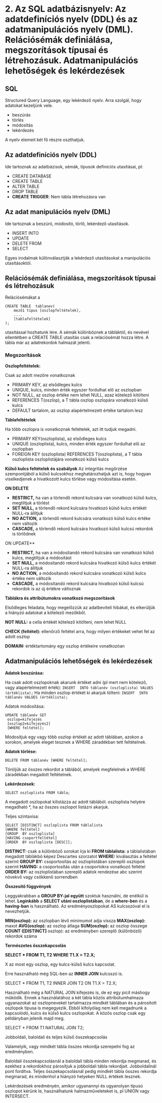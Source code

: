 
# 2. Az SQL adatbázisnyelv: Az adatdefiníciós nyelv (DDL) és az adatmanipulációs nyelv (DML). Relációsémák definiálása, megszorítások típusai és létrehozásuk. Adatmanipulációs lehetőségek és lekérdezések

## SQL

Structured Query Language, egy lekérdező nyelv. Arra szolgál, hogy adatokat kezeljünk vele.
- beszúrás
- törlés
- módosítás
- lekérdezés

A nyelv elemeit két fő részre oszthatjuk.

## Az adatdefiníciós nyelv (DDL)

Ide tartoznak az adatbázisok, sémák, típusok definíciós utasításai, pl:

- CREATE DATABASE
- CREATE TABLE
- ALTER TABLE
- DROP TABLE
- **CREATE TRIGGER**: Nem tábla létrehozásra van

## Az adat manipulációs nyelv (DML)

Ide tartoznak a beszúró, módosító, törlő, lekérdező utasítások.

- INSERT INTO
- UPDATE 
- DELETE FROM 
- SELECT

Egyes irodalmak különválasztják a lekérdező utasításokat a manipulációs utasításoktól.

## Relációsémák definiálása, megszorítások típusai és létrehozásuk

Relációsémákat a 
```
CREATE TABLE  tablanev(
	mező1 típus [oszlopfeltételek],
	....
	[tablafeltételek]
);
```

utasítással hozhatunk lére. A sémák különböznek a tábláktól, és nevével ellentétben a CREATE TABLE utasítás csak a relációsémát hozza létre. A tábla már az adatrekordok halmazát jelenti.

### Megszorítások

**Oszlopfeltételek:**

Csak az adott mezőre vonatkoznak

- PRIMARY KEY, az elsődleges kulcs
- UNIQUE, kulcs, minden érték egyszer fordulhat elő az oszlopban
- NOT NULL, az oszlop értéke nem lehet NULL, azaz kötelező kitölteni
- REFERENCES T(oszlop), a T tábla oszlop oszlopára vonatkozó külső kulcs
- DEFAULT tartalom, az oszlop alapértelmezett értéke tartalom lesz

**Táblafeltételek**

Ha több oszlopra is vonatkoznak feltételek, azt itt tudjuk megadni.

- PRIMARY KEY(oszloplista), az elsődleges kulcs
- UNIQUE (oszloplista), kulcs, minden érték egyszer fordulhat elő az oszlopban
- FOREIGN KEY (oszloplista) REFERENCES T(oszloplista), a T tábla oszloplista oszloplistájára vonatkozó külső kulcs

**Külső kulcs feltételek és szabályok**
Az integritás megőrzése szempontjából a külső kulcsokhoz meghatározhatjuk azt is, hogy hogyan viselkedjenek a hivatkozott kulcs törlése vagy módosítása esetén.

**ON DELETE**
- **RESTRICT,** ha van a törlendő rekord kulcsára van vonatkozó külső kulcs, megtiltjuk a törlést
- **SET NULL,** a törlendő rekord kulcsára hivatkozó külső kulcs értékét NULL-ra állítjuk
- **NO ACTION,** a törlendő rekord kulcsára vonatkozó külső kulcs értéke nem változik
- **CASCADE,** a törlendő rekord kulcsára hivatkozó külső kulcsú rekordok is törlődnek

ON UPDATE**

- **RESTRICT,** ha van a módosítandó rekord kulcsára van vonatkozó külső kulcs, megtiltjuk a módosítást
- **SET NULL,** a módosítandó rekord kulcsára hivatkozó külső kulcs értékét NULL-ra állítjuk
- **NO ACTION,** a módosítandó rekord kulcsára vonatkozó külső kulcs értéke nem változik
- **CASCADE,** a módosítandó rekord kulcsára hivatkozó külső kulcsú rekordok is az új értékre változnak


**Táblákra és attribútumokra vonatkozó megszorítások**

Elsődleges feladata, hogy megelőzzük az adatbeviteli hibákat, és elkerüljük a hiányzó adatokat a kötelező mezőkből.

**NOT NULL:** a cella értékét kötelező kitölteni, nem lehet NULL

**CHECK (feltétel):** ellenőrző feltétel arra, hogy milyen értékeket vehet fel az adott oszlop

**DOMAIN:** értéktartomány egy oszlop értékeire vonatkozóan


## Adatmanipulációs lehetőségek és lekérdezések

**Adatok beszúrása:**

Ha csak adott oszlopoknak akarunk értéket adni (pl mert nem kötelező, vagy alapértelmezett érték):
 `INSERT  INTO táblanév (oszloplista) VALUES (értéklista);`
Ha minden oszlop értékét ki akarjuk tölteni:
`INSERT  INTO táblanév VALUES (értéklista);`

Adatok módosítása:

```
UPDATE táblanév SET
 oszlop=kifejezés 
 [oszlop2=kifejezés2] 
 [WHERE feltétel];
```

Módosítjuk egy vagy több oszlop értékét az adott táblában, azokon a sorokon, amelyek eleget tesznek a WHERE záradékban tett feltételnek.

**Adatok törlése:**

`DELETE FROM táblanév [WHERE feltétel];`

Töröljük az összes rekordot a táblából, amelyek megfelelnek a WHERE záradékban megadott feltételnek.

**Lekérdezések:**

`SELECT oszloplista FROM tábla;`

A megadott oszlopokat kilistázza az adott táblából. oszloplista helyére megadható \*, ha az összes oszlopot listázni akarjuk.

Teljes szintaxisa:
```
SELECT [DISTINCT] oszloplista FROM táblalista 
[WHERE feltétel]
[GROUP  BY oszloplista] 
[HAVING csoportfeltétel]
[ORDER  BY oszloplista [DESC]];
```
**DISTINCT:** csak a különböző sorokat írja ki
**FROM táblalista:** a táblalistában megadott táblákbó képez Descartes szorzatot
**WHERE:** kiválasztás a feltétel szerint
**GROUP BY:** csoportosítás az oszloplistában szereplő oszlopok szerint
**HAVING:** a csoportosítás után a csoportokra vonatkozó feltétel
**ORDER BY:** az oszloplistában szereplő adatok rendezése abc szerint növekvő vagy csökkenő sorrendben

**Összesítő függvények**

Leggyakrabban a **GROUP BY-jal együtt** szoktuk használni, de enélkül is lehet.
**Leginkább** a **SELECT utáni oszloplistában**, de a **where-ben** és a **having-ban** is használható. Az eredményoszlopokat AS kulcsszóval el is nevezhetjük.

**MIN(oszlop):** az oszlopban lévő minimumot adja vissza
**MAX(oszlop):** maxot
**AVG(oszlop):** az oszlop átlaga
**SUM(oszlop):** az oszlop összege
**COUNT (\[DISTINCT\]** oszlop): az eredményben szereplő (különböző) rekordok száma

**Természetes összekapcsolás**

**SELECT * FROM T1, T2 WHERE T1.X = T2.X;**

X az most egy oszlop, egy kulcs-külső kulcs kapcsolat.

Erre használható még SQL-ben az **INNER JOIN** kulcsszó is.

SELECT * FROM T1, T2 INNER JOIN T2 ON T1.X = T2.X;

Használható még a NATURAL JOIN kifejezés is, de ez egy picit máshogy működik. Ennek a használatához a két tábla közös attribútumhalmaza ugyanazokat az oszlopneveket tartalmazza mindkét táblában és a párosított oszlopok típusa is megegyezik. Ebből kifolyólag nem kell megadnunk a kapcsolódó, kulcs és külső kulcs oszlopokat. A közös oszlop csak egy példányban jelenik majd meg.

SELECT * FROM T1 NATURAL JOIN T2;

Jobboldali, baloldali és teljes külső összekapcsolás

Valamelyik, vagy mindkét tábla összes rekordja szerepelni fog az eredményben.

Baloldali összekapcsolásnál a baloldali tábla minden rekordja megmarad, és ezekhez a rekordokhoz párosítjuk a jobboldali tábla rekordjait. Jobboldalinál pont fordítva. Teljes összekapcsolásnál pedig mindkét tábla összes rekordja megmarad, és mindenhol a hiányzó helyeken NULL értékek lesznek.

Lekérdezések eredményén, amikor ugyanannyi és ugyanolyan típusú oszlopot kérünk le, használhatunk halmazműveleteket is, pl UNION vagy INTERSECT.